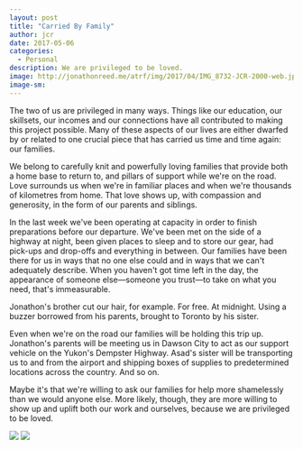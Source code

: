 ```yaml
---
layout: post
title: "Carried By Family"
author: jcr
date: 2017-05-06
categories:
  - Personal
description: We are privileged to be loved.
image: http://jonathonreed.me/atrf/img/2017/04/IMG_8732-JCR-2000-web.jpg
image-sm:
---
```


The two of us are privileged in many ways. Things like our education, our skillsets, our incomes and our connections have all contributed to making this project possible. Many of these aspects of our lives are either dwarfed by or related to one crucial piece that has carried us time and time again: our families.

We belong to carefully knit and powerfully loving families that provide both a home base to return to, and pillars of support while we're on the road. Love surrounds us when we're in familiar places and when we're thousands of kilometres from home. That love shows up, with compassion and generosity, in the form of our parents and siblings.

In the last week we've been operating at capacity in order to finish preparations before our departure. We've been met on the side of a highway at night, been given places to sleep and to store our gear, had pick-ups and drop-offs and everything in between. Our families have been there for us in ways that no one else could and in ways that we can't adequately describe. When you haven't got time left in the day, the appearance of someone else—someone you trust—to take on what you need, that's immeasurable.

Jonathon's brother cut our hair, for example. For free. At midnight. Using a buzzer borrowed from his parents, brought to Toronto by his sister.

Even when we're on the road our families will be holding this trip up. Jonathon's parents will be meeting us in Dawson City to act as our support vehicle on the Yukon's Dempster Highway. Asad's sister will be transporting us to and from the airport and shipping boxes of supplies to predetermined locations across the country. And so on.

Maybe it's that we're willing to ask our families for help more shamelessly than we would anyone else. More likely, though, they are more willing to show up and uplift both our work and ourselves, because we are privileged to be loved.

<img src="http://jonathonreed.me/atrf/img/2017/04/IMG_0034-atrf-jcr-2000-web.jpg">

<img src="http://jonathonreed.me/atrf/img/2017/04/IMG_0016-atrf-jcr-2000-web.jpg">